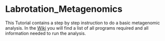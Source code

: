 # Labrotation_Metagenomics

This Tutorial contains a step by step instruction to do a basic metagenomic analysis.
In the [Wiki](https://github.com/mmaeke/Labrotation_Metagenomics/wiki) you will find a list of all programs required and all information needed to run the analysis.
